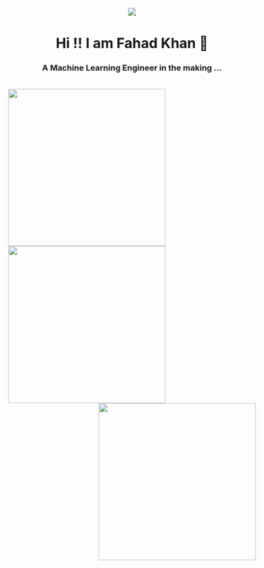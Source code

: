 
<p align="center">
  <img src="https://media3.giphy.com/media/Rpl1sod1vCXK0L2SUN/giphy.gif?cid=ecf05e47ssjn4ji681wuk654jblxgdif9vot22dunziegx3q&ep=v1_gifs_search&rid=giphy.gif&ct=g"/>
</p>

<h1 align="center"> Hi !! I am Fahad Khan 👋</h1>
<h3 align="center"> A Machine Learning Engineer in the making ...</h3>
<br>
<img align="left"  width="320" src="https://64.media.tumblr.com/e92cc34caca8b85f2b1c0f7b53ee68ae/tumblr_mnmyzotd8o1sqo4boo6_250.gif">
<img align="center"  width="320" src="https://64.media.tumblr.com/cf87668f1394f62a25dde8c6a52d64fc/tumblr_n8z4jjABDx1rylr5to1_500.gif">
<img align="right"  width="320" src="https://64.media.tumblr.com/8f4d777905f336dc8219a7db240f2389/8d04f8891e33b3a3-78/s400x600/f7bdaf07b56c74de91c98ccd2a152a51644e7da4.gif">

<!--
**Fahad10K/Fahad10K** is a ✨ _special_ ✨ repository because its `README.md` (this file) appears on your GitHub profile.

Here are some ideas to get you started:

- 🔭 I’m currently working on ...
- 🌱 I’m currently learning ...
- 👯 I’m looking to collaborate on ...
- 🤔 I’m looking for help with ...
- 💬 Ask me about ...
- 📫 How to reach me: ...
- 😄 Pronouns: ...
- ⚡ Fun fact: ...
-->
